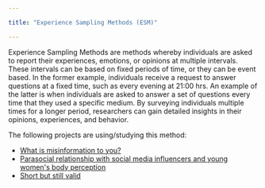 ```yaml
---

title: "Experience Sampling Methods (ESM)"

---
```



Experience Sampling Methods are methods whereby individuals are asked to report their experiences, emotions, or opinions at multiple intervals. These intervals can be based on fixed periods of time, or they can be event based. In the former example, individuals receive a request to answer questions at a fixed time, such as every evening at 21:00 hrs. An example of the latter is when individuals are asked to answer a set of questions every time that they used a specific medium. By surveying individuals multiple times for a longer period, researchers can gain detailed insights in their opinions, experiences, and behavior.


The following projects are using/studying this method:


- [What is misinformation to you?](https://digicomlab.github.io/seedfunding/2_2024_whatismisinformationtoyou/)
- [Parasocial relationship with social media influencers and young women's body perception](https://digicomlab.github.io/seedfunding/3_2022_breves/)
- [Short but still valid](https://digicomlab.github.io/seedfunding/3_2022_wolfers/)